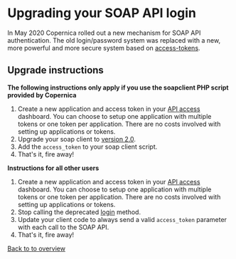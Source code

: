# Upgrading your SOAP API login

In May 2020 Copernica rolled out a new mechanism for SOAP API authentication.
The old login/password system was replaced with a new, more powerful and more
secure system based on [access-tokens](./soap-api-authentication).

## Upgrade instructions

**The following instructions only apply if you use the soapclient PHP script provided by Copernica**

1. Create a new application and access token in your [API access](https://www.copernica.com/en/api) dashboard. You can choose to setup one application with multiple tokens or one token per application. There are no costs involved with setting up applications or tokens.
2. Upgrade your soap client to [version 2.0](./soap-api-documentation#download-example).
3. Add the `access_token` to your soap client script. 
4. That's it, fire away!

**Instructions for all other users**
1. Create a new application and access token in your [API access](https://ms.copernica.com/#/admin/account/access-tokens) dashboard. You can choose to setup one application with multiple tokens or one token per application. There are no costs involved with setting up applications or tokens.
2. Stop calling the deprecated [login](https://www.copernica.com/en/support/apireference/login) method.
3. Update your client code to always send a valid `access_token` parameter with each call to the SOAP API.
4. That's it, fire away!

[Back to to overview](./soap-api-documentation)
